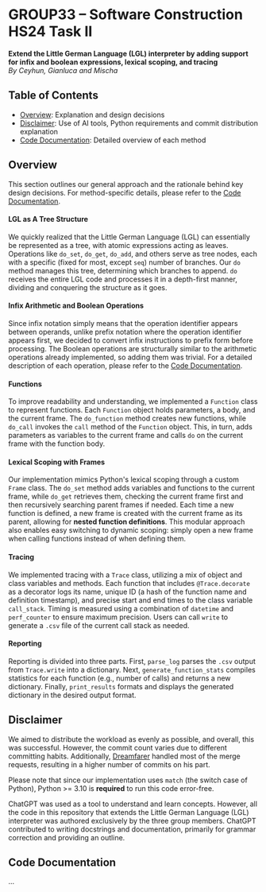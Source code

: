 # GROUP33 – Software Construction HS24 Task II
**Extend the Little German Language (LGL) interpreter by adding support for infix and boolean expressions, lexical scoping, and tracing**\
*By Ceyhun, Gianluca and Mischa*

## Table of Contents
- [Overview](#overview): Explanation and design decisions
- [Disclaimer](#disclaimer): Use of AI tools, Python requirements and commit distribution explanation
- [Code Documentation](#code-documentation): Detailed overview of each method

## Overview
This section outlines our general approach and the rationale behind key design decisions. For method-specific details, please refer to the [Code Documentation](#code-documentation).

#### LGL as A Tree Structure
We quickly realized that the Little German Language (LGL) can essentially be represented as a tree, with atomic expressions acting as leaves. Operations like `do_set`, `do_get`, `do_add`, and others serve as tree nodes, each with a specific (fixed for most, except `seq`) number of branches. Our `do` method manages this tree, determining which branches to append. `do` receives the entire LGL code and processes it in a depth-first manner, dividing and conquering the structure as it goes.

#### Infix Arithmetic and Boolean Operations
Since infix notation simply means that the operation identifier appears between operands, unlike prefix notation where the operation identifier appears first, we decided to convert infix instructions to prefix form before processing. The Boolean operations are structurally similar to the arithmetic operations already implemented, so adding them was trivial. For a detailed description of each operation, please refer to the [Code Documentation](#code-documentation).

#### Functions
To improve readability and understanding, we implemented a `Function` class to represent functions. Each `Function` object holds parameters, a body, and the current frame. The `do_function` method creates new functions, while `do_call` invokes the `call` method of the `Function` object. This, in turn, adds parameters as variables to the current frame and calls `do` on the current frame with the function body.

#### Lexical Scoping with Frames
Our implementation mimics Python's lexical scoping through a custom `Frame` class. The `do_set` method adds variables and functions to the current frame, while `do_get` retrieves them, checking the current frame first and then recursively searching parent frames if needed. Each time a new function is defined, a new frame is created with the current frame as its parent, allowing for **nested function definitions**. This modular approach also enables easy switching to dynamic scoping: simply open a new frame when calling functions instead of when defining them.

#### Tracing
We implemented tracing with a `Trace` class, utilizing a mix of object and class variables and methods. Each function that includes `@Trace.decorate` as a decorator logs its name, unique ID (a hash of the function name and definition timestamp), and precise start and end times to the class variable `call_stack`. Timing is measured using a combination of `datetime` and `perf_counter` to ensure maximum precision. Users can call `write` to generate a `.csv` file of the current call stack as needed.

#### Reporting
Reporting is divided into three parts. First, `parse_log` parses the `.csv` output from `Trace.write` into a dictionary. Next, `generate_function_stats` compiles statistics for each function (e.g., number of calls) and returns a new dictionary. Finally, `print_results` formats and displays the generated dictionary in the desired output format.

## Disclaimer
We aimed to distribute the workload as evenly as possible, and overall, this was successful. However, the commit count varies due to different committing habits. Additionally, [Dreamfarer](https://gitlab.uzh.ch/Dreamfarer) handled most of the merge requests, resulting in a higher number of commits on his part.

Please note that since our implementation uses `match` (the switch case of Python), Python >= 3.10 is **required** to run this code error-free.

ChatGPT was used as a tool to understand and learn concepts. However, all the code in this repository that extends the Little German Language (LGL) interpreter was authored exclusively by the three group members. ChatGPT contributed to writing docstrings and documentation, primarily for grammar correction and providing an outline.

## Code Documentation

...